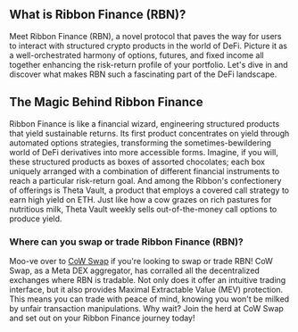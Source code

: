 <h2>What is Ribbon Finance (RBN)?</h2>
<p>Meet Ribbon Finance (RBN), a novel protocol that paves the way for users to interact with structured crypto products in the world of DeFi. Picture it as a well-orchestrated harmony of options, futures, and fixed income all together enhancing the risk-return profile of your portfolio. Let's dive in and discover what makes RBN such a fascinating part of the DeFi landscape.</p>

<h2>The Magic Behind Ribbon Finance</h2>
<p>Ribbon Finance is like a financial wizard, engineering structured products that yield sustainable returns. Its first product concentrates on yield through automated options strategies, transforming the sometimes-bewildering world of DeFi derivatives into more accessible forms. Imagine, if you will, these structured products as boxes of assorted chocolates; each box uniquely arranged with a combination of different financial instruments to reach a particular risk-return goal. And among the Ribbon's confectionery of offerings is Theta Vault, a product that employs a covered call strategy to earn high yield on ETH. Just like how a cow grazes on rich pastures for nutritious milk, Theta Vault weekly sells out-of-the-money call options to produce yield.</p>

<h3>Where can you swap or trade Ribbon Finance (RBN)?</h3>
<p>Moo-ve over to <a href="https://swap.cow.fi/" rel="noopener" target="_blank">CoW Swap</a> if you're looking to swap or trade RBN! CoW Swap, as a Meta DEX aggregator, has corralled all the decentralized exchanges where RBN is tradable. Not only does it offer an intuitive trading interface, but it also provides Maximal Extractable Value (MEV) protection. This means you can trade with peace of mind, knowing you won't be milked by unfair transaction manipulations. Why wait? Join the herd at CoW Swap and set out on your Ribbon Finance journey today!</p>
